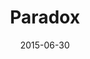---
title: Paradox
description: An interactive installation in collaboration with leader JVC Pro of the new line of projectors, and CNC Glass Interlayer, an innovative company for transparent projectable glass.
client: JVC
roles:
  - User Interface
  - Interaction Design
platform: Interactive Installation
date: 2015-06-30
finished: true
permalink: false
thumbnail: src/static/work/jvc-paradox.jpg
eleventyExcludeFromCollections: true
---
